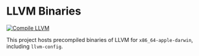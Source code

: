 # LLVM Binaries

[![Compile LLVM](https://github.com/thirdsgames/llvm-binaries-mac/actions/workflows/compile.yml/badge.svg)](https://github.com/thirdsgames/llvm-binaries/actions/workflows/compile.yml)

This project hosts precompiled binaries of LLVM for `x86_64-apple-darwin`, including `llvm-config`.
